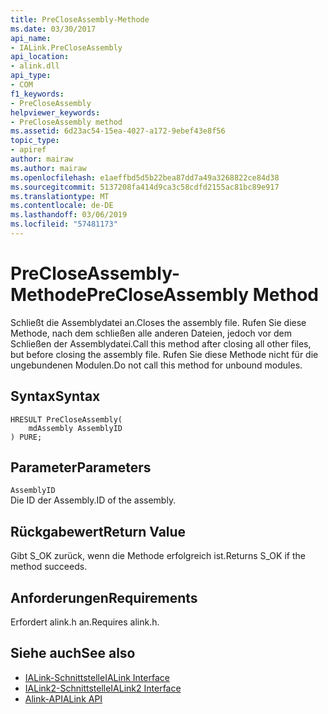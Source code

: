 ```yaml
---
title: PreCloseAssembly-Methode
ms.date: 03/30/2017
api_name:
- IALink.PreCloseAssembly
api_location:
- alink.dll
api_type:
- COM
f1_keywords:
- PreCloseAssembly
helpviewer_keywords:
- PreCloseAssembly method
ms.assetid: 6d23ac54-15ea-4027-a172-9ebef43e8f56
topic_type:
- apiref
author: mairaw
ms.author: mairaw
ms.openlocfilehash: e1aeffbd5d5b22bea87dd7a49a3268822ce84d38
ms.sourcegitcommit: 5137208fa414d9ca3c58cdfd2155ac81bc89e917
ms.translationtype: MT
ms.contentlocale: de-DE
ms.lasthandoff: 03/06/2019
ms.locfileid: "57481173"
---
```

# <a name="precloseassembly-method"></a><span data-ttu-id="ae01d-102">PreCloseAssembly-Methode</span><span class="sxs-lookup"><span data-stu-id="ae01d-102">PreCloseAssembly Method</span></span>
<span data-ttu-id="ae01d-103">Schließt die Assemblydatei an.</span><span class="sxs-lookup"><span data-stu-id="ae01d-103">Closes the assembly file.</span></span> <span data-ttu-id="ae01d-104">Rufen Sie diese Methode, nach dem schließen alle anderen Dateien, jedoch vor dem Schließen der Assemblydatei.</span><span class="sxs-lookup"><span data-stu-id="ae01d-104">Call this method after closing all other files, but before closing the assembly file.</span></span> <span data-ttu-id="ae01d-105">Rufen Sie diese Methode nicht für die ungebundenen Modulen.</span><span class="sxs-lookup"><span data-stu-id="ae01d-105">Do not call this method for unbound modules.</span></span>  
  
## <a name="syntax"></a><span data-ttu-id="ae01d-106">Syntax</span><span class="sxs-lookup"><span data-stu-id="ae01d-106">Syntax</span></span>  
  
```  
HRESULT PreCloseAssembly(  
    mdAssembly AssemblyID  
) PURE;  
```  
  
## <a name="parameters"></a><span data-ttu-id="ae01d-107">Parameter</span><span class="sxs-lookup"><span data-stu-id="ae01d-107">Parameters</span></span>  
 `AssemblyID`  
 <span data-ttu-id="ae01d-108">Die ID der Assembly.</span><span class="sxs-lookup"><span data-stu-id="ae01d-108">ID of the assembly.</span></span>  
  
## <a name="return-value"></a><span data-ttu-id="ae01d-109">Rückgabewert</span><span class="sxs-lookup"><span data-stu-id="ae01d-109">Return Value</span></span>  
 <span data-ttu-id="ae01d-110">Gibt S_OK zurück, wenn die Methode erfolgreich ist.</span><span class="sxs-lookup"><span data-stu-id="ae01d-110">Returns S_OK if the method succeeds.</span></span>  
  
## <a name="requirements"></a><span data-ttu-id="ae01d-111">Anforderungen</span><span class="sxs-lookup"><span data-stu-id="ae01d-111">Requirements</span></span>  
 <span data-ttu-id="ae01d-112">Erfordert alink.h an.</span><span class="sxs-lookup"><span data-stu-id="ae01d-112">Requires alink.h.</span></span>  
  
## <a name="see-also"></a><span data-ttu-id="ae01d-113">Siehe auch</span><span class="sxs-lookup"><span data-stu-id="ae01d-113">See also</span></span>
- [<span data-ttu-id="ae01d-114">IALink-Schnittstelle</span><span class="sxs-lookup"><span data-stu-id="ae01d-114">IALink Interface</span></span>](../../../../docs/framework/unmanaged-api/alink/ialink-interface.md)
- [<span data-ttu-id="ae01d-115">IALink2-Schnittstelle</span><span class="sxs-lookup"><span data-stu-id="ae01d-115">IALink2 Interface</span></span>](../../../../docs/framework/unmanaged-api/alink/ialink2-interface.md)
- [<span data-ttu-id="ae01d-116">Alink-API</span><span class="sxs-lookup"><span data-stu-id="ae01d-116">ALink API</span></span>](../../../../docs/framework/unmanaged-api/alink/index.md)
